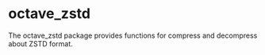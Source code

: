 # octave_zstd
 The octave_zstd package provides functions for compress and decompress about ZSTD format.

